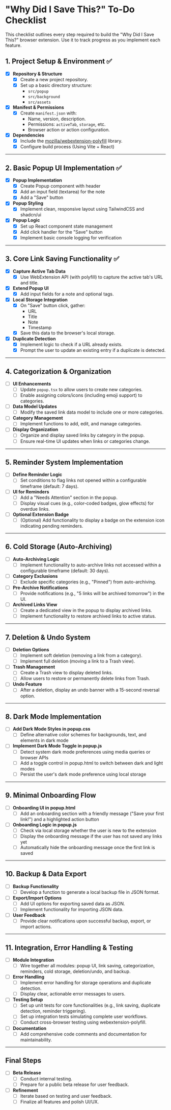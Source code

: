 # "Why Did I Save This?" To-Do Checklist

This checklist outlines every step required to build the "Why Did I Save This?" browser extension. Use it to track progress as you implement each feature.

## 1. Project Setup & Environment ✅
- [x] **Repository & Structure**
  - [x] Create a new project repository.
  - [x] Set up a basic directory structure:
    - `src/popup`
    - `src/background`
    - `src/assets`
- [x] **Manifest & Permissions**
  - [x] Create `manifest.json` with:
    - Name, version, description.
    - Permissions: `activeTab`, `storage`, etc.
    - Browser action or action configuration.
- [x] **Dependencies**
  - [x] Include the [mozilla/webextension-polyfill](https://github.com/mozilla/webextension-polyfill) library.
  - [x] Configure build process (Using Vite + React)

---

## 2. Basic Popup UI Implementation ✅
- [x] **Popup Implementation**
  - [x] Create Popup component with header
  - [x] Add an input field (textarea) for the note
  - [x] Add a "Save" button
- [x] **Popup Styling**
  - [x] Implement clean, responsive layout using TailwindCSS and shadcn/ui
- [x] **Popup Logic**
  - [x] Set up React component state management
  - [x] Add click handler for the "Save" button
  - [x] Implement basic console logging for verification

---

## 3. Core Link Saving Functionality ✅
- [x] **Capture Active Tab Data**
  - [x] Use WebExtension API (with polyfill) to capture the active tab's URL and title.
- [x] **Extend Popup UI**
  - [x] Add input fields for a note and optional tags.
- [x] **Local Storage Integration**
  - [x] On "Save" button click, gather:
    - URL
    - Title
    - Note
    - Timestamp
  - [x] Save this data to the browser's local storage.
- [x] **Duplicate Detection**
  - [x] Implement logic to check if a URL already exists.
  - [x] Prompt the user to update an existing entry if a duplicate is detected.

---

## 4. Categorization & Organization
- [ ] **UI Enhancements**
  - [ ] Update `popup.tsx` to allow users to create new categories.
  - [ ] Enable assigning colors/icons (including emoji support) to categories.
- [ ] **Data Model Updates**
  - [ ] Modify the saved link data model to include one or more categories.
- [ ] **Category Management**
  - [ ] Implement functions to add, edit, and manage categories.
- [ ] **Display Organization**
  - [ ] Organize and display saved links by category in the popup.
  - [ ] Ensure real-time UI updates when links or categories change.

---

## 5. Reminder System Implementation
- [ ] **Define Reminder Logic**
  - [ ] Set conditions to flag links not opened within a configurable timeframe (default: 7 days).
- [ ] **UI for Reminders**
  - [ ] Add a "Needs Attention" section in the popup.
  - [ ] Display visual cues (e.g., color-coded badges, glow effects) for overdue links.
- [ ] **Optional Extension Badge**
  - [ ] (Optional) Add functionality to display a badge on the extension icon indicating pending reminders.

---

## 6. Cold Storage (Auto-Archiving)
- [ ] **Auto-Archiving Logic**
  - [ ] Implement functionality to auto-archive links not accessed within a configurable timeframe (default: 30 days).
- [ ] **Category Exclusions**
  - [ ] Exclude specific categories (e.g., "Pinned") from auto-archiving.
- [ ] **Pre-Archive Notifications**
  - [ ] Provide notifications (e.g., "5 links will be archived tomorrow") in the UI.
- [ ] **Archived Links View**
  - [ ] Create a dedicated view in the popup to display archived links.
  - [ ] Implement functionality to restore archived links to active status.

---

## 7. Deletion & Undo System
- [ ] **Deletion Options**
  - [ ] Implement soft deletion (removing a link from a category).
  - [ ] Implement full deletion (moving a link to a Trash view).
- [ ] **Trash Management**
  - [ ] Create a Trash view to display deleted links.
  - [ ] Allow users to restore or permanently delete links from Trash.
- [ ] **Undo Feature**
  - [ ] After a deletion, display an undo banner with a 15-second reversal option.

---

## 8. Dark Mode Implementation
- [ ] **Add Dark Mode Styles in popup.css**
  - [ ] Define alternative color schemes for backgrounds, text, and elements in dark mode
- [ ] **Implement Dark Mode Toggle in popup.js**
  - [ ] Detect system dark mode preferences using media queries or browser APIs
  - [ ] Add a toggle control in popup.html to switch between dark and light modes
  - [ ] Persist the user's dark mode preference using local storage

---

## 9. Minimal Onboarding Flow
- [ ] **Onboarding UI in popup.html**
  - [ ] Add an onboarding section with a friendly message ("Save your first link!") and a highlighted action button
- [ ] **Onboarding Logic in popup.js**
  - [ ] Check via local storage whether the user is new to the extension
  - [ ] Display the onboarding message if the user has not saved any links yet
  - [ ] Automatically hide the onboarding message once the first link is saved

---

## 10. Backup & Data Export
- [ ] **Backup Functionality**
  - [ ] Develop a function to generate a local backup file in JSON format.
- [ ] **Export/Import Options**
  - [ ] Add UI options for exporting saved data as JSON.
  - [ ] Implement functionality for importing JSON data.
- [ ] **User Feedback**
  - [ ] Provide clear notifications upon successful backup, export, or import actions.

---

## 11. Integration, Error Handling & Testing
- [ ] **Module Integration**
  - [ ] Wire together all modules: popup UI, link saving, categorization, reminders, cold storage, deletion/undo, and backup.
- [ ] **Error Handling**
  - [ ] Implement error handling for storage operations and duplicate detection.
  - [ ] Display clear, actionable error messages to users.
- [ ] **Testing Setup**
  - [ ] Set up unit tests for core functionalities (e.g., link saving, duplicate detection, reminder triggering).
  - [ ] Set up integration tests simulating complete user workflows.
  - [ ] Conduct cross-browser testing using webextension-polyfill.
- [ ] **Documentation**
  - [ ] Add comprehensive code comments and documentation for maintainability.

---

## Final Steps
- [ ] **Beta Release**
  - [ ] Conduct internal testing.
  - [ ] Prepare for a public beta release for user feedback.
- [ ] **Refinement**
  - [ ] Iterate based on testing and user feedback.
  - [ ] Finalize all features and polish UI/UX.
